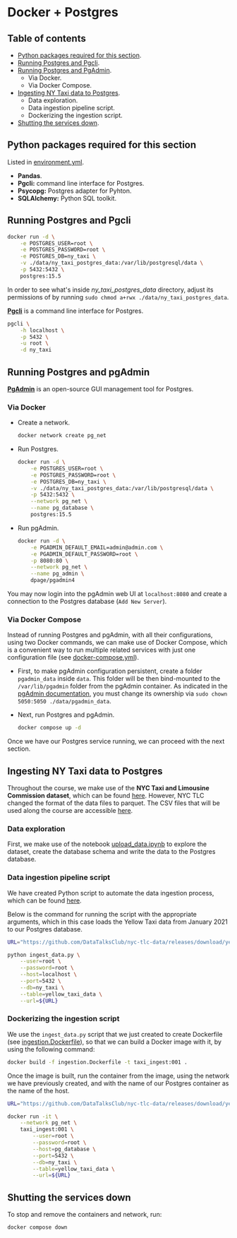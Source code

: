 # Docker + Postgres

## Table of contents
* [Python packages required for this section](#python-packages-required-for-this-section).
* [Running Postgres and Pgcli](#running-postgres-and-pgcli).
* [Running Postgres and PgAdmin](#running-postgres-and-pgadmin).
    + Via Docker.
    + Via Docker Compose.
* [Ingesting NY Taxi data to Postgres](#ingesting-ny-taxi-data-to-postgres).
    + Data exploration.
    + Data ingestion pipeline script.
    + Dockerizing the ingestion script.
* [Shutting the services down](#shutting-the-services-down).



## Python packages required for this section

Listed in [environment.yml](./../../environment.yml).

* **Pandas**.
* **Pgcli:** command line interface for Postgres.
* **Psycopg:** Postgres adapter for Pyhton.
* **SQLAlchemy:** Python SQL toolkit.



## Running Postgres and Pgcli

```bash
docker run -d \
    -e POSTGRES_USER=root \
    -e POSTGRES_PASSWORD=root \
    -e POSTGRES_DB=ny_taxi \
    -v ./data/ny_taxi_postgres_data:/var/lib/postgresql/data \
    -p 5432:5432 \
    postgres:15.5
```

In order to see what's inside _ny_taxi_postgres_data_ directory, adjust its permissions of by running `sudo chmod a+rwx ./data/ny_taxi_postgres_data`.


[**Pgcli**](https://www.pgcli.com/) is a command line interface for Postgres.

```bash
pgcli \
    -h localhost \
    -p 5432 \
    -u root \
    -d ny_taxi
```

## Running Postgres and pgAdmin

[**PgAdmin**](https://www.pgadmin.org/) is an open-source GUI management tool for Postgres.


### Via Docker

* Create a network.
    ```bash
    docker network create pg_net
    ```

* Run Postgres.
    ```bash
    docker run -d \
        -e POSTGRES_USER=root \
        -e POSTGRES_PASSWORD=root \
        -e POSTGRES_DB=ny_taxi \
        -v ./data/ny_taxi_postgres_data:/var/lib/postgresql/data \
        -p 5432:5432 \
        --network pg_net \
        --name pg_database \
        postgres:15.5
    ```

* Run pgAdmin.
    ```bash
    docker run -d \
        -e PGADMIN_DEFAULT_EMAIL=admin@admin.com \
        -e PGADMIN_DEFAULT_PASSWORD=root \
        -p 8080:80 \
        --network pg_net \
        --name pg_admin \
        dpage/pgadmin4
    ```

You may now login into the pgAdmin web UI at `localhost:8080` and create a connection to the Postgres database (`Add New Server`).



### Via Docker Compose

Instead of running Postgres and pgAdmin, with all their configurations, using two Docker commands, we can make use of Docker Compose, which is a convenient way to run multiple related services with just one configuration file (see [docker-compose.yml](./docker-compose.yml)).

* First, to make pgAdmin configuration persistent, create a folder `pgadmin_data` inside `data`. This folder will be then bind-mounted to the `/var/lib/pgadmin` folder from the pgAdmin container. As indicated in the [pgAdmin documentation](https://www.pgadmin.org/docs/pgadmin4/latest/container_deployment.html#mapped-files-and-directories), you must change its ownership via `sudo chown 5050:5050 ./data/pgadmin_data`. 

* Next, run Postgres and pgAdmin.
    ```bash
    docker compose up -d
    ```

Once we have our Postgres service running, we can proceed with the next section.



## Ingesting NY Taxi data to Postgres

Throughout the course, we make use of the **NYC Taxi and Limousine Commission dataset**, which can be found [here](https://www.nyc.gov/site/tlc/about/tlc-trip-record-data.page). However, NYC TLC changed the format of the data files to parquet. The CSV files that will be used along the course are accessible [here](https://github.com/DataTalksClub/nyc-tlc-data).


### Data exploration

First, we make use of the notebook [upload_data.ipynb](./upload_data.ipynb) to explore the dataset, create the database schema and write the data to the Postgres database. 



### Data ingestion pipeline script

We have created Python script to automate the data ingestion process, which can be found [here](./ingest_data.py).

Below is the command for running the script with the appropriate arguments, which in this case loads the Yellow Taxi data from January 2021 to our Postgres database.

```bash
URL="https://github.com/DataTalksClub/nyc-tlc-data/releases/download/yellow/yellow_tripdata_2021-01.csv.gz"

python ingest_data.py \
    --user=root \
    --password=root \
    --host=localhost \
    --port=5432 \
    --db=ny_taxi \
    --table=yellow_taxi_data \
    --url=${URL}
```


### Dockerizing the ingestion script

We use the `ingest_data.py` script that we just created to create Dockerfile (see [ingestion.Dockerfile](./ingestion.Dockerfile)), so that we can build a Docker image with it, by using the following command:

```bash
docker build -f ingestion.Dockerfile -t taxi_ingest:001 .
```

Once the image is built, run the container from the image, using the network we have previously created, and with the name of our Postgres container as the name of the host.

```bash
URL="https://github.com/DataTalksClub/nyc-tlc-data/releases/download/yellow/yellow_tripdata_2021-01.csv.gz"

docker run -it \
    --network pg_net \
    taxi_ingest:001 \
        --user=root \
        --password=root \
        --host=pg_database \
        --port=5432 \
        --db=ny_taxi \
        --table=yellow_taxi_data \
        --url=${URL}
```


## Shutting the services down

To stop and remove the containers and network, run:

```bash
docker compose down
```
 